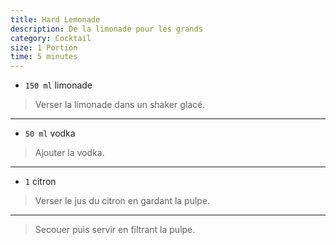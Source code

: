 ```yaml
---
title: Hard Lemonade
description: De la limonade pour les grands
category: Cocktail
size: 1 Portion
time: 5 minutes
---
```


* `150 ml` limonade

> Verser la limonade dans un shaker glacé.

---

* `50 ml` vodka

> Ajouter la vodka.

---

* `1` citron

> Verser le jus du citron en gardant la pulpe.

---

> Secouer puis servir en filtrant la pulpe.
